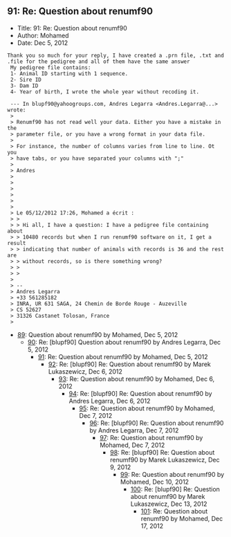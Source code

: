 ## 91: Re: Question about renumf90

- Title: 91: Re: Question about renumf90
- Author: Mohamed
- Date: Dec 5, 2012

```
Thank you so much for your reply, I have created a .prn file, .txt and .file for the pedigree and all of them have the same answer
 My pedigree file contains:
 1- Animal ID starting with 1 sequence.
 2- Sire ID
 3- Dam ID
 4- Year of birth, I wrote the whole year without recoding it. 

 --- In blupf90@yahoogroups.com, Andres Legarra <Andres.Legarra@...> wrote:
 >
 > Renumf90 has not read well your data. Either you have a mistake in the 
 > parameter file, or you have a wrong format in your data file.
 > 
 > For instance, the number of columns varies from line to line. Ot you 
 > have tabs, or you have separated your columns with ";"
 > 
 > Andres
 > 
 > 
 > 
 > 
 > 
 > 
 > Le 05/12/2012 17:26, Mohamed a écrit :
 > >
 > > Hi all, I have a question: I have a pedigree file containing about 
 > > 10480 records but when I run renumf90 software on it, I get a result 
 > > indicating that number of animals with records is 36 and the rest are 
 > > without records, so is there something wrong?
 > >
 > > 
 > 
 > -- 
 > Andres Legarra
 > +33 561285182
 > INRA, UR 631 SAGA, 24 Chemin de Borde Rouge - Auzeville
 > CS 52627
 > 31326 Castanet Tolosan, France
 > 
```

- [89](0089.md): Question about renumf90 by Mohamed, Dec 5, 2012
    - [90](0090.md): Re: [blupf90] Question about renumf90 by Andres Legarra, Dec 5, 2012
        - [91](0091.md): Re: Question about renumf90 by Mohamed, Dec 5, 2012
            - [92](0092.md): Re: [blupf90] Re: Question about renumf90 by Marek Lukaszewicz, Dec 6, 2012
                - [93](0093.md): Re: Question about renumf90 by Mohamed, Dec 6, 2012
                    - [94](0094.md): Re: [blupf90] Re: Question about renumf90 by Andres Legarra, Dec 6, 2012
                        - [95](0095.md): Re: Question about renumf90 by Mohamed, Dec 7, 2012
                            - [96](0096.md): Re: [blupf90] Re: Question about renumf90 by Andres Legarra, Dec 7, 2012
                                - [97](0097.md): Re: Question about renumf90 by Mohamed, Dec 7, 2012
                                    - [98](0098.md): Re: [blupf90] Re: Question about renumf90 by Marek Lukaszewicz, Dec 9, 2012
                                        - [99](0099.md): Re: Question about renumf90 by Mohamed, Dec 10, 2012
                                            - [100](0100.md): Re: [blupf90] Re: Question about renumf90 by Marek Lukaszewicz, Dec 13, 2012
                                                - [101](0101.md): Re: Question about renumf90 by Mohamed, Dec 17, 2012

